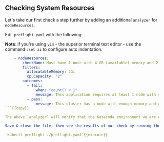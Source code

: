 ## Checking System Resources

Let's take our first check a step further by adding an additional  `analyzer` for `nodeResources`. 

Edit `preflight.yaml` with the following:

**Note**: if you're using `vim` - the superior terminal text editor - use the command `:set ai` to configure auto indentation.

```yaml
    - nodeResources:
        checkName: Must have 1 node with 4 GB (available) memory and 2 cores (on a single node)
        filters:
          allocatableMemory: 2Gi
          cpuCapacity: "2"
        outcomes:
          - fail:
              when: "count() < 1"
              message: This application requires at least 1 node with 4GB available memory and 2 cpu cores
          - pass:
              message: This cluster has a node with enough memory and cpu cores
```{{copy}}

The above `analyzer` will verify that the Katacoda environment we are working in has deployed a single worker node with at least 2GB of RAM & 2 vCPU cores available. Add it under `spec`.

Save & close the file, then see the results of our check by running the command:

`kubectl preflight ./preflight.yaml`{{execute}}
